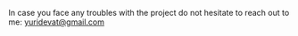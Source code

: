 In case you face any troubles with the project do not hesitate to reach out to me: yuridevat@gmail.com